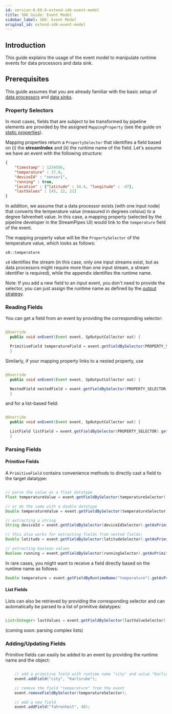 ```yaml
---
id: version-0.69.0-extend-sdk-event-model
title: SDK Guide: Event Model
sidebar_label: SDK: Event Model
original_id: extend-sdk-event-model
---
```


## Introduction

This guide explains the usage of the event model to manipulate runtime events for data processors and data sink.

## Prerequisites

This guide assumes that you are already familiar with the basic setup of [data processors](dev-guide-processor-sdk.md) and [data sinks](dev-guide-sink-sdk.md).

### Property Selectors

In most cases, fields that are subject to be transformed by pipeline elements are provided by the assigned ``MappingProperty`` (see the guide on [static properties](dev-guide-static-properties.md)).

Mapping properties return a ``PropertySelector`` that identifies a field based on (i) the **streamIndex** and (ii) the runtime name of the field.
Let's assume we have an event with the following structure:

```json
{
    "timestamp" : 1234556,
    "temperature" : 37.0,
    "deviceId" : "sensor1",
    "running" : true,
    "location" : {"latitude" : 34.4, "longitude" : -47},
    "lastValues" : [45, 22, 21]
}
```

In addition, we assume that a data processor exists (with one input node) that converts the temperature value (measured in degrees celsius) to a degree fahrenheit value.
In this case, a mapping property (selected by the pipeline developer in the StreamPipes UI) would link to the ``temperature`` field of the event.

The mapping property value will be the ``PropertySelector`` of the temperature value, which looks as follows:

```
s0::temperature
```

``s0`` identifies the stream (in this case, only one input streams exist, but as data processors might require more than one input stream, a stream identifier is required), while the appendix identifies the runtime name.

Note: If you add a new field to an input event, you don't need to provide the selector, you can just assign the runtime name as defined by the [output strategy](dev-guide-output-strategies.md).

### Reading Fields

You can get a field from an event by providing the corresponding selector:

```java

@Override
  public void onEvent(Event event, SpOutputCollector out) {

  PrimitiveField temperatureField = event.getFieldBySelector(PROPERTY_SELECTOR).getAsPrimitive();
  }

```

Similarly, if your mapping property links to a nested property, use

```java

@Override
  public void onEvent(Event event, SpOutputCollector out) {

  NestedField nestedField = event.getFieldBySelector(PROPERTY_SELECTOR).getAsNested();
  }

```

and for a list-based field:

```java

@Override
  public void onEvent(Event event, SpOutputCollector out) {

  ListField listField = event.getFieldBySelector(PROPERTY_SELECTOR).getAsList();
  }

```

### Parsing Fields

#### Primitive Fields

A ``PrimitiveField`` contains convenience methods to directly cast a field to the target datatype:

```java

// parse the value as a float datatype
Float temperatureValue = event.getFieldBySelector(temperatureSelector).getAsPrimitive().getAsFloat();

// or do the same with a double datatype
Double temperatureValue = event.getFieldBySelector(temperatureSelector).getAsPrimitive().getAsDouble();

// extracting a string
String deviceId = event.getFieldBySelector(deviceIdSelector).getAsPrimitive().getAsString();

// this also works for extracting fields from nested fields:
Double latitude = event.getFieldBySelector(latitudeSelector).getAsPrimitive().getAsDouble();

// extracting boolean values
Boolean running = event.getFieldBySelector(runningSelector).getAsPrimitive().getAsBoolean();
```

In rare cases, you might want to receive a field directly based on the runtime name as follows:

```java
Double temperature = event.getFieldByRuntimeName("temperature").getAsPrimitive().getAsDouble();
```

#### List Fields

Lists can also be retrieved by providing the corresponding selector and can automatically be parsed to a list of primitive datatypes:

```java

List<Integer> lastValues = event.getFieldBySelector(lastValueSelector).getAsList().parseAsSimpleType(Integer.class);

```

(coming soon: parsing complex lists)


### Adding/Updating Fields

Primitive fields can easily be added to an event by providing the runtime name and the object:

```java

    // add a primitive field with runtime name "city" and value "Karlsruhe"
    event.addField("city", "Karlsruhe");

    // remove the field "temperature" from the event
    event.removeFieldBySelector(temperatureSelector);

    // add a new field
    event.addField("fahrenheit", 48);
```
